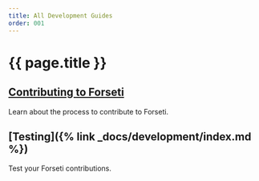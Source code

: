 ```yaml
---
title: All Development Guides
order: 001
---
```

#  {{ page.title }}

## [Contributing to Forseti](https://github.com/GoogleCloudPlatform/forseti-security/blob/master/CONTRIBUTING.md)
Learn about the process to contribute to Forseti.

## [Testing]({% link _docs/development/index.md %})
Test your Forseti contributions.
